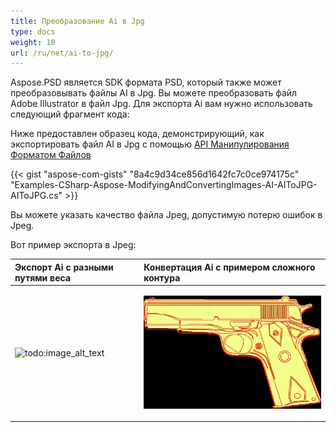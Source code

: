 ```yaml
---
title: Преобразование Ai в Jpg
type: docs
weight: 10
url: /ru/net/ai-to-jpg/
---
```


Aspose.PSD является SDK формата PSD, который также может преобразовывать файлы AI в Jpg. Вы можете преобразовать файл Adobe Illustrator в файл Jpg. Для экспорта Ai вам нужно использовать следующий фрагмент кода:


Ниже предоставлен образец кода, демонстрирующий, как экспортировать файл AI в Jpg с помощью [API Манипулирования Форматом Файлов](/ru/psd/net/manipulate-different-image-file-formats/)

{{< gist "aspose-com-gists" "8a4c9d34ce856d1642fc7c0ce974175c" "Examples-CSharp-Aspose-ModifyingAndConvertingImages-AI-AIToJPG-AIToJPG.cs" >}}


Вы можете указать качество файла Jpeg, допустимую потерю ошибок в Jpeg.

Вот пример экспорта в Jpeg:


|**Экспорт Ai с разными путями веса**|**Конвертация Ai с примером сложного контура**|
| :- | :- |
|![todo:image_alt_text](ai-to-jpg_1)|<p>![todo:image_alt_text](ai-to-jpg_2.jpg)</p><p> </p>|
